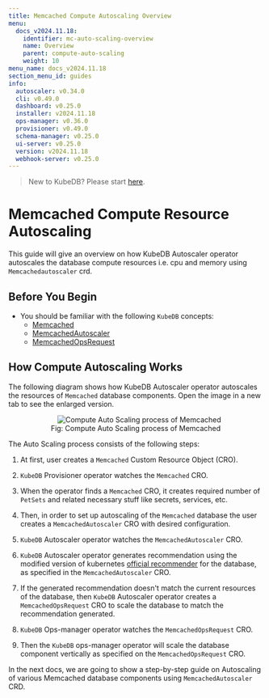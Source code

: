```yaml
---
title: Memcached Compute Autoscaling Overview
menu:
  docs_v2024.11.18:
    identifier: mc-auto-scaling-overview
    name: Overview
    parent: compute-auto-scaling
    weight: 10
menu_name: docs_v2024.11.18
section_menu_id: guides
info:
  autoscaler: v0.34.0
  cli: v0.49.0
  dashboard: v0.25.0
  installer: v2024.11.18
  ops-manager: v0.36.0
  provisioner: v0.49.0
  schema-manager: v0.25.0
  ui-server: v0.25.0
  version: v2024.11.18
  webhook-server: v0.25.0
---
```


> New to KubeDB? Please start [here](/docs/v2024.11.18/README).

# Memcached Compute Resource Autoscaling

This guide will give an overview on how KubeDB Autoscaler operator autoscales the database compute resources i.e. cpu and memory using `Memcachedautoscaler` crd.

## Before You Begin

- You should be familiar with the following `KubeDB` concepts:
  - [Memcached](/docs/v2024.11.18/guides/memcached/concepts/memcached)
  - [MemcachedAutoscaler](/docs/v2024.11.18/guides/memcached/concepts/memcached-autoscaler)
  - [MemcachedOpsRequest](/docs/v2024.11.18/guides/memcached/concepts/memcached-opsrequest)

## How Compute Autoscaling Works

The following diagram shows how KubeDB Autoscaler operator autoscales the resources of `Memcached` database components. Open the image in a new tab to see the enlarged version.

<figure align="center">
  <img alt="Compute Auto Scaling process of Memcached" src="/docs/v2024.11.18/images/memcached/memcached-autoscaling-compute.png">
<figcaption align="center">Fig: Compute Auto Scaling process of Memcached</figcaption>
</figure>

The Auto Scaling process consists of the following steps:

1. At first, user creates a `Memcached` Custom Resource Object (CRO).

2. `KubeDB` Provisioner  operator watches the `Memcached` CRO.

3. When the operator finds a `Memcached` CRO, it creates required number of `PetSets` and related necessary stuff like secrets, services, etc.

4. Then, in order to set up autoscaling of the `Memcached` database the user creates a `MemcachedAutoscaler` CRO with desired configuration.

5. `KubeDB` Autoscaler operator watches the `MemcachedAutoscaler` CRO.

6. `KubeDB` Autoscaler operator generates recommendation using the modified version of kubernetes [official recommender](https://github.com/kubernetes/autoscaler/tree/master/vertical-pod-autoscaler/pkg/recommender) for the database, as specified in the `MemcachedAutoscaler` CRO.

7. If the generated recommendation doesn't match the current resources of the database, then `KubeDB` Autoscaler operator creates a `MemcachedOpsRequest` CRO to scale the database to match the recommendation generated.

8. `KubeDB` Ops-manager operator watches the `MemcachedOpsRequest` CRO.

9. Then the `KubeDB` ops-manager operator will scale the database component vertically as specified on the `MemcachedOpsRequest` CRO.

In the next docs, we are going to show a step-by-step guide on Autoscaling of various Memcached database components using `MemcachedAutoscaler` CRD.
